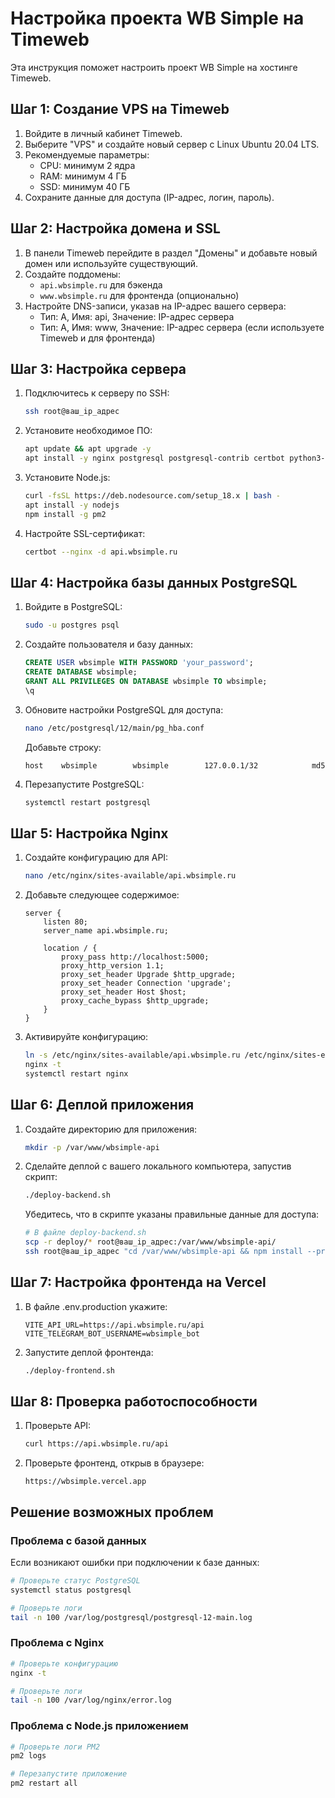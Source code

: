 # Настройка проекта WB Simple на Timeweb

Эта инструкция поможет настроить проект WB Simple на хостинге Timeweb.

## Шаг 1: Создание VPS на Timeweb

1. Войдите в личный кабинет Timeweb.
2. Выберите "VPS" и создайте новый сервер с Linux Ubuntu 20.04 LTS.
3. Рекомендуемые параметры:
   - CPU: минимум 2 ядра
   - RAM: минимум 4 ГБ
   - SSD: минимум 40 ГБ
4. Сохраните данные для доступа (IP-адрес, логин, пароль).

## Шаг 2: Настройка домена и SSL

1. В панели Timeweb перейдите в раздел "Домены" и добавьте новый домен или используйте существующий.
2. Создайте поддомены:
   - `api.wbsimple.ru` для бэкенда
   - `www.wbsimple.ru` для фронтенда (опционально)
3. Настройте DNS-записи, указав на IP-адрес вашего сервера:
   - Тип: A, Имя: api, Значение: IP-адрес сервера
   - Тип: A, Имя: www, Значение: IP-адрес сервера (если используете Timeweb и для фронтенда)

## Шаг 3: Настройка сервера

1. Подключитесь к серверу по SSH:
   ```bash
   ssh root@ваш_ip_адрес
   ```

2. Установите необходимое ПО:
   ```bash
   apt update && apt upgrade -y
   apt install -y nginx postgresql postgresql-contrib certbot python3-certbot-nginx git
   ```

3. Установите Node.js:
   ```bash
   curl -fsSL https://deb.nodesource.com/setup_18.x | bash -
   apt install -y nodejs
   npm install -g pm2
   ```

4. Настройте SSL-сертификат:
   ```bash
   certbot --nginx -d api.wbsimple.ru
   ```

## Шаг 4: Настройка базы данных PostgreSQL

1. Войдите в PostgreSQL:
   ```bash
   sudo -u postgres psql
   ```

2. Создайте пользователя и базу данных:
   ```sql
   CREATE USER wbsimple WITH PASSWORD 'your_password';
   CREATE DATABASE wbsimple;
   GRANT ALL PRIVILEGES ON DATABASE wbsimple TO wbsimple;
   \q
   ```

3. Обновите настройки PostgreSQL для доступа:
   ```bash
   nano /etc/postgresql/12/main/pg_hba.conf
   ```
   Добавьте строку:
   ```
   host    wbsimple        wbsimple        127.0.0.1/32            md5
   ```

4. Перезапустите PostgreSQL:
   ```bash
   systemctl restart postgresql
   ```

## Шаг 5: Настройка Nginx

1. Создайте конфигурацию для API:
   ```bash
   nano /etc/nginx/sites-available/api.wbsimple.ru
   ```

2. Добавьте следующее содержимое:
   ```nginx
   server {
       listen 80;
       server_name api.wbsimple.ru;
       
       location / {
           proxy_pass http://localhost:5000;
           proxy_http_version 1.1;
           proxy_set_header Upgrade $http_upgrade;
           proxy_set_header Connection 'upgrade';
           proxy_set_header Host $host;
           proxy_cache_bypass $http_upgrade;
       }
   }
   ```

3. Активируйте конфигурацию:
   ```bash
   ln -s /etc/nginx/sites-available/api.wbsimple.ru /etc/nginx/sites-enabled/
   nginx -t
   systemctl restart nginx
   ```

## Шаг 6: Деплой приложения

1. Создайте директорию для приложения:
   ```bash
   mkdir -p /var/www/wbsimple-api
   ```

2. Сделайте деплой с вашего локального компьютера, запустив скрипт:
   ```bash
   ./deploy-backend.sh
   ```
   
   Убедитесь, что в скрипте указаны правильные данные для доступа:
   ```bash
   # В файле deploy-backend.sh
   scp -r deploy/* root@ваш_ip_адрес:/var/www/wbsimple-api/
   ssh root@ваш_ip_адрес "cd /var/www/wbsimple-api && npm install --production && pm2 restart ecosystem.config.js"
   ```

## Шаг 7: Настройка фронтенда на Vercel

1. В файле .env.production укажите:
   ```
   VITE_API_URL=https://api.wbsimple.ru/api
   VITE_TELEGRAM_BOT_USERNAME=wbsimple_bot
   ```

2. Запустите деплой фронтенда:
   ```bash
   ./deploy-frontend.sh
   ```

## Шаг 8: Проверка работоспособности

1. Проверьте API:
   ```bash
   curl https://api.wbsimple.ru/api
   ```

2. Проверьте фронтенд, открыв в браузере:
   ```
   https://wbsimple.vercel.app
   ```

## Решение возможных проблем

### Проблема с базой данных

Если возникают ошибки при подключении к базе данных:

```bash
# Проверьте статус PostgreSQL
systemctl status postgresql

# Проверьте логи
tail -n 100 /var/log/postgresql/postgresql-12-main.log
```

### Проблема с Nginx

```bash
# Проверьте конфигурацию
nginx -t

# Проверьте логи
tail -n 100 /var/log/nginx/error.log
```

### Проблема с Node.js приложением

```bash
# Проверьте логи PM2
pm2 logs

# Перезапустите приложение
pm2 restart all
``` 